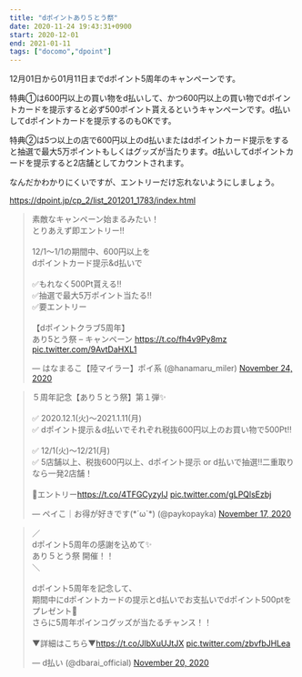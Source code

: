 ```yaml
---
title: "dポイントあり５とう祭"
date: 2020-11-24 19:43:31+0900
start: 2020-12-01
end: 2021-01-11
tags: ["docomo","dpoint"]
---
```

12月01日から01月11日までdポイント5周年のキャンペーンです。

特典①は600円以上の買い物をd払いして、かつ600円以上の買い物でdポイントカードを提示すると必ず500ポイント貰えるというキャンペーンです。d払いしてdポイントカードを提示するのもOKです。

特典②は5つ以上の店で600円以上のd払いまたはdポイントカード提示をすると抽選で最大5万ポイントもしくはグッズが当たります。d払いしてdポイントカードを提示すると2店舗としてカウントされます。

なんだかわかりにくいですが、エントリーだけ忘れないようにしましょう。

https://dpoint.jp/cp_2/list_201201_1783/index.html

<blockquote class="twitter-tweet"><p lang="ja" dir="ltr">素敵なキャンペーン始まるみたい！<br>とりあえず即エントリー‼️<br><br>12/1〜1/1の期間中、600円以上を<br>dポイントカード提示&amp;d払いで<br><br>✅もれなく500Pt貰える‼️<br>✅抽選で最大5万ポイント当たる‼️<br>✅要エントリー<br><br>【dポイントクラブ5周年】<br>あり5とう祭 – キャンペーン <a href="https://t.co/fh4v9Py8mz">https://t.co/fh4v9Py8mz</a> <a href="https://t.co/9AvtDaHXL1">pic.twitter.com/9AvtDaHXL1</a></p>&mdash; はなまるこ【陸マイラー】ポイ系 (@hanamaru_miler) <a href="https://twitter.com/hanamaru_miler/status/1331148324292890624?ref_src=twsrc%5Etfw">November 24, 2020</a></blockquote> <script async src="https://platform.twitter.com/widgets.js" charset="utf-8"></script>
<blockquote class="twitter-tweet"><p lang="ja" dir="ltr">５周年記念【あり５とう祭】第１弾✨<br><br>✅ 2020.12.1(火)〜2021.1.11(月)<br>✅ dポイント提示＆d払いでそれぞれ税抜600円以上のお買い物で500Pt‼️<br><br>✅ 12/1(火)〜12/21(月)<br>✅ 5店舗以上、税抜600円以上、dポイント提示 or d払いで抽選‼️二重取りなら一発2店舗！<br><br>🔻エントリー<a href="https://t.co/4TFGCyzylJ">https://t.co/4TFGCyzylJ</a> <a href="https://t.co/gLPQlsEzbj">pic.twitter.com/gLPQlsEzbj</a></p>&mdash; ペイこ｜お得が好きです(*´ω`*) (@paykopayka) <a href="https://twitter.com/paykopayka/status/1328591887167582209?ref_src=twsrc%5Etfw">November 17, 2020</a></blockquote> <script async src="https://platform.twitter.com/widgets.js" charset="utf-8"></script>
<blockquote class="twitter-tweet"><p lang="ja" dir="ltr">／<br>dポイント5周年の感謝を込めて✨<br>あり５とう祭 開催！！<br>＼<br><br>dポイント5周年を記念して、<br>期間中にdポイントカードの提示とd払いでお支払いでdポイント500ptをプレゼント🎁<br>さらに5周年ポインコグッズが当たるチャンス！！<br><br>▼詳細はこちら▼<a href="https://t.co/JlbXuUJtJX">https://t.co/JlbXuUJtJX</a> <a href="https://t.co/zbvfbJHLea">pic.twitter.com/zbvfbJHLea</a></p>&mdash; d払い (@dbarai_official) <a href="https://twitter.com/dbarai_official/status/1329726181877317633?ref_src=twsrc%5Etfw">November 20, 2020</a></blockquote> <script async src="https://platform.twitter.com/widgets.js" charset="utf-8"></script>
